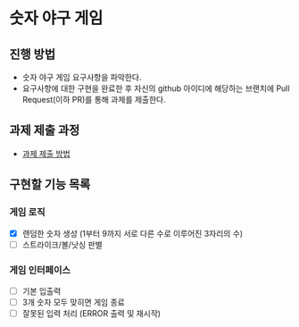 # 숫자 야구 게임
## 진행 방법
* 숫자 야구 게임 요구사항을 파악한다.
* 요구사항에 대한 구현을 완료한 후 자신의 github 아이디에 해당하는 브랜치에 Pull Request(이하 PR)를 통해 과제를 제출한다.

## 과제 제출 과정
* [과제 제출 방법](https://github.com/next-step/nextstep-docs/tree/master/precourse)

## 구현할 기능 목록
### 게임 로직
* [x] 랜덤한 숫자 생성 (1부터 9까지 서로 다른 수로 이루어진 3자리의 수)
* [ ] 스트라이크/볼/낫싱 판별
### 게임 인터페이스
* [ ] 기본 입출력
* [ ] 3개 숫자 모두 맞히면 게임 종료
* [ ] 잘못된 입력 처리 (ERROR 출력 및 재시작)